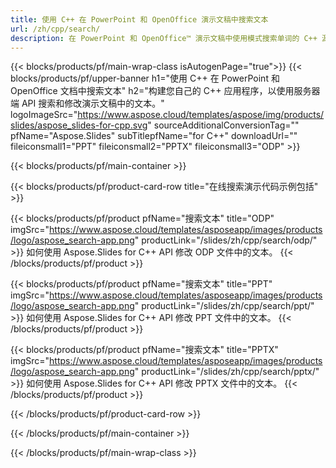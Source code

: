 ```yaml
---
title: 使用 C++ 在 PowerPoint 和 OpenOffice 演示文稿中搜索文本
url: /zh/cpp/search/
description: 在 PowerPoint 和 OpenOffice™ 演示文稿中使用模式搜索单词的 C++ 源代码
---
```


{{< blocks/products/pf/main-wrap-class isAutogenPage="true">}}
{{< blocks/products/pf/upper-banner h1="使用 C++ 在 PowerPoint 和 OpenOffice 文档中搜索文本" h2="构建您自己的 C++ 应用程序，以使用服务器端 API 搜索和修改演示文稿中的文本。" logoImageSrc="https://www.aspose.cloud/templates/aspose/img/products/slides/aspose_slides-for-cpp.svg" sourceAdditionalConversionTag="" pfName="Aspose.Slides" subTitlepfName="for C++" downloadUrl="" fileiconsmall1="PPT" fileiconsmall2="PPTX" fileiconsmall3="ODP" >}}

{{< blocks/products/pf/main-container >}}

{{< blocks/products/pf/product-card-row title="在线搜索演示代码示例包括" >}}

{{< blocks/products/pf/product pfName="搜索文本" title="ODP" imgSrc="https://www.aspose.cloud/templates/asposeapp/images/products/logo/aspose_search-app.png" productLink="/slides/zh/cpp/search/odp/" >}}
如何使用 Aspose.Slides for C++ API 修改 ODP 文件中的文本。
{{< /blocks/products/pf/product >}}

{{< blocks/products/pf/product pfName="搜索文本" title="PPT" imgSrc="https://www.aspose.cloud/templates/asposeapp/images/products/logo/aspose_search-app.png" productLink="/slides/zh/cpp/search/ppt/" >}}
如何使用 Aspose.Slides for C++ API 修改 PPT 文件中的文本。
{{< /blocks/products/pf/product >}}

{{< blocks/products/pf/product pfName="搜索文本" title="PPTX" imgSrc="https://www.aspose.cloud/templates/asposeapp/images/products/logo/aspose_search-app.png" productLink="/slides/zh/cpp/search/pptx/" >}}
如何使用 Aspose.Slides for C++ API 修改 PPTX 文件中的文本。
{{< /blocks/products/pf/product >}}



{{< /blocks/products/pf/product-card-row >}}

{{< /blocks/products/pf/main-container >}}
    
{{< /blocks/products/pf/main-wrap-class >}}